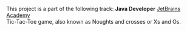 This project is a part of the following track: __Java Developer__ [JetBrains Academy](https://hyperskill.org/)  
Tic-Tac-Toe game, also known as Noughts and crosses or Xs and Os.
